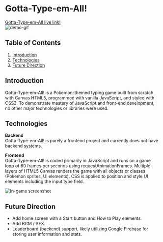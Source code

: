 # Gotta-Type-em-All!
[Gotta-Type-em-All live link!](https://lee-joseph-i.github.io/gotta-type-em-all/)</br>
![demo-gif](https://im4.ezgif.com/tmp/ezgif-4-6806f6be19a1.gif)

## Table of Contents
1. [Introduction](#introduction)
2. [Technologies](#technologies)
3. [Future Direction](#future-direction)

## Introduction

Gotta-Type-em-All! is a Pokemon-themed typing game built from scratch with Canvas HTML5, programmed with vanilla JavaScript, and styled with CSS3. To demonstrate mastery of JavaScript and front-end development, no other major technologies or libraries were used.

## Technologies

**Backend** <br/> 
Gotta-Type-em-All! is purely a frontend project and currently does not have backend systems.

**Frontend** <br/> 
Gotta-Type-em-All! is coded primarily in JavaScript and runs on a game loop of 60 frames per seconds using requestAnimationFrames. Multiple layers of HTML5 Canvas renders the game with all objects or classes (Pokemon sprites, UI elements). CSS is applied to position and style UI elements including the input type field.

![In-game screenshot](https://i.ibb.co/pxKk4xd/screenshot.png)

## Future Direction
* Add home screen with a Start button and How to Play elements.
* Add BGM / SFX.
* Leaderboard (backend) support, likely utilizing Google Firebase for storing user information and stats.